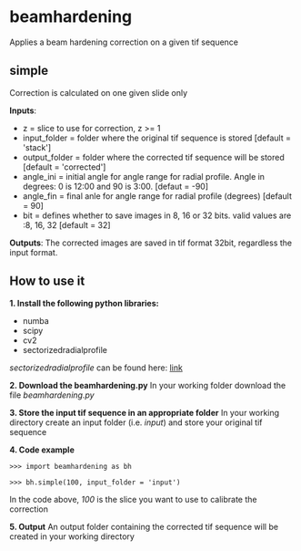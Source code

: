 # beamhardening
Applies a beam hardening correction on a given tif sequence

##  simple
Correction is calculated on one given slide only

**Inputs**:
 - z             = slice to use for correction, z >= 1
 - input_folder  = folder where the original tif sequence is stored [default = 'stack']
 - output_folder = folder where the corrected tif sequence will be stored [default = 'corrected']
 - angle_ini     = initial angle for angle range for radial profile. Angle in
degrees: 0 is 12:00 and 90 is 3:00. [defaut = -90]
 - angle_fin     = final anle for angle range for radial profile (degrees) [default = 90]
 - bit           = defines whether to save images in 8, 16 or 32 bits.
                    valid values are :8, 16, 32 [default = 32]

**Outputs**:
The corrected images are saved in tif format 32bit, regardless the input format.

## **How to use it**
**1. Install the following python libraries:**
- numba
- scipy
- cv2
- sectorizedradialprofile

*sectorizedradialprofile* can be found here: [link](https://pypi.org/project/sectorizedradialprofile/)

**2. Download the beamhardening.py**
In your working folder download the file *beamhardening.py*

**3. Store the input tif sequence in an appropriate folder**
In your working directory create an input folder (i.e. *input*) and store your original tif sequence

**4. Code example**
```
>>> import beamhardening as bh

>>> bh.simple(100, input_folder = 'input')

```

In the code above, *100* is the slice you want to use to calibrate the correction

**5. Output**
An output folder containing the corrected tif sequence will be created in your working directory
